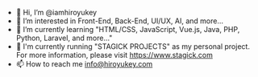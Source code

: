 - 👋 Hi, I’m @iamhiroyukey
- 👀 I’m interested in Front-End, Back-End, UI/UX, AI, and more...
- 🌱 I’m currently learning "HTML/CSS, JavaScript, Vue.js, Java, PHP, Python, Laravel, and more..."
- 💞️ I'm currently running "STAGICK PROJECTS" as my personal project. For more information, please visit https://www.stagick.com
- 📫 How to reach me info@hiroyukey.com

<!---
iamhiroyukey/iamhiroyukey is a ✨ special ✨ repository because its `README.md` (this file) appears on your GitHub profile.
You can click the Preview link to take a look at your changes.
--->
